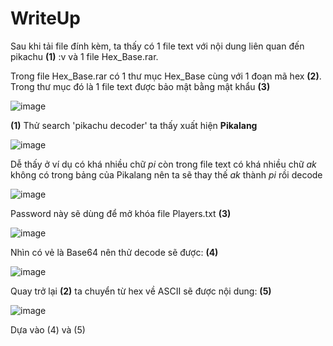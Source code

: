 # WriteUp

Sau khi tải file đính kèm, ta thấy có 1 file text với nội dung liên quan đến pikachu **(1)** :v và 1 file Hex_Base.rar.

Trong file Hex_Base.rar có 1 thư mục Hex_Base cùng với 1 đoạn mã hex **(2)**. Trong thư mục đó là 1 file text được bảo mật bằng mật khẩu **(3)**

![image](https://user-images.githubusercontent.com/72268643/143689698-92013db8-a4d9-4511-a8d4-adb4c4a7b032.png)

**(1)** Thử search 'pikachu decoder' ta thấy xuất hiện **Pikalang**

![image](https://user-images.githubusercontent.com/72268643/143689376-0ae8a4ee-e7fb-4b20-bf9d-860e4b42fef8.png)

Dễ thấy ở ví dụ có khá nhiều chữ _pi_ còn trong file text có khá nhiều chữ _ak_ không có trong bảng của Pikalang nên ta sẽ thay thế _ak_ thành _pi_ rồi decode

![image](https://user-images.githubusercontent.com/72268643/143689433-9828f717-a568-4ba2-bc81-4d5492d3db46.png)

Password này sẽ dùng để mở khóa file Players.txt **(3)**

![image](https://user-images.githubusercontent.com/72268643/143689809-2923aee3-7cec-4f12-abd6-5d9607e14ce0.png)

Nhìn có vẻ là Base64 nên thử decode sẽ được: **(4)**

![image](https://user-images.githubusercontent.com/72268643/143689862-81f6d6b0-10b4-4b1e-bba6-9ad31ebb33af.png)

Quay trở lại **(2)** ta chuyển từ hex về ASCII sẽ được nội dung: **(5)**

![image](https://user-images.githubusercontent.com/72268643/143690038-97502302-9d74-4ec7-9162-ab83f5030594.png)

Dựa vào (4) và (5)





